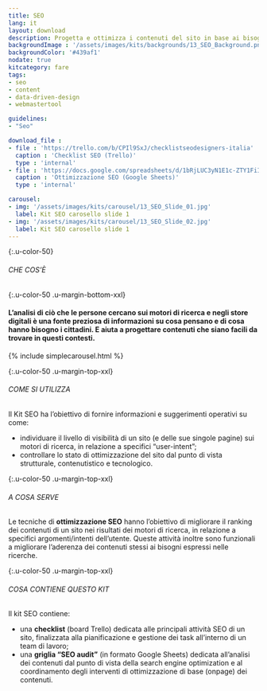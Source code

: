 ```yaml
---
title: SEO
lang: it
layout: download
description: Progetta e ottimizza i contenuti del sito in base ai bisogni e le priorità che gli utenti esprimono durante le ricerche web
backgroundImage : '/assets/images/kits/backgrounds/13_SEO_Background.png'
backgroundColor: '#439af1'
nodate: true
kitcategory: fare
tags:
- seo
- content
- data-driven-design
- webmastertool

guidelines:
- "Seo"

download_file :
- file : 'https://trello.com/b/CPIl9SxJ/checklistseodesigners-italia'
  caption : 'Checklist SEO (Trello)'
  type : 'internal'
- file : 'https://docs.google.com/spreadsheets/d/1bRjLUC3yN1E1c-ZTY1FiI5klX_wkeMWuC9boWXSBbhw/edit?usp=sharing'
  caption : 'Ottimizzazione SEO (Google Sheets)'
  type : 'internal'

carousel:
- img: '/assets/images/kits/carousel/13_SEO_Slide_01.jpg'
  label: Kit SEO carosello slide 1
- img: '/assets/images/kits/carousel/13_SEO_Slide_02.jpg'
  label: Kit SEO carosello slide 1
---
```


{:.u-color-50}
###### CHE COS’È

{:.u-color-50 .u-margin-bottom-xxl}
#### L’analisi di ciò che le persone cercano sui motori di ricerca e negli store digitali è una fonte preziosa di **informazioni su cosa pensano** e di cosa hanno bisogno i cittadini. E aiuta a progettare contenuti che siano facili da trovare in questi contesti.
{% include simplecarousel.html  %}

{:.u-color-50 .u-margin-top-xxl}
###### COME SI UTILIZZA
Il Kit SEO ha l’obiettivo di fornire informazioni e suggerimenti operativi su come:
- individuare il livello di visibilità di un sito (e delle sue singole pagine) sui motori di ricerca, in relazione a specifici “user-intent”;
- controllare lo stato di ottimizzazione del sito dal punto di vista strutturale, contenutistico e tecnologico.


{:.u-color-50 .u-margin-top-xxl}
###### A COSA SERVE
Le tecniche di **ottimizzazione SEO** hanno l’obiettivo di migliorare il ranking dei contenuti di un sito nei risultati dei motori di ricerca, in relazione a specifici argomenti/intenti dell’utente. Queste attività inoltre sono funzionali a migliorare l’aderenza dei contenuti stessi ai bisogni espressi nelle ricerche.

{:.u-color-50 .u-margin-top-xxl}
###### COSA CONTIENE QUESTO KIT
Il kit SEO contiene:

- una **checklist** (board Trello) dedicata alle principali attività SEO di un sito, finalizzata alla pianificazione e gestione dei task all’interno di un team di lavoro;
- una **griglia “SEO audit”** (in formato Google Sheets) dedicata all’analisi dei contenuti dal punto di vista della search engine optimization e al coordinamento degli interventi di ottimizzazione di base (onpage) dei contenuti.
